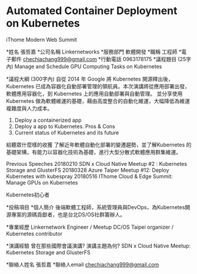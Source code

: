Automated Container Deployment on Kubernetes
===

iThome Modern Web Summit 

*姓名 
張哲嘉
*公司名稱 
Linkernetworks
*服務部門 
軟體開發
*職稱 
工程師
*電子郵件 
chechiachang999@gmail.com
*行動電話 
0963178175
*議程題目 (25字內)
Manage and Schedule GPU Computing Tasks on Kubernetes

*議程大綱 (300字內)
自從 2014 年 Google 將 Kubernetes 開源釋出後，Kubernetes 已成為容器化自動部署管理的領航員。本次演講將從應用部署出發，軟體應用容器化，到 Kubernetes 上的應用自動部署與自動管理。
並分享使用 Kubernetes 做為軟體維運的基礎，藉由高度整合的自動化維運，大幅降低為維運複雜度與人力成本。

1. Deploy a containerized app
2. Deploy a app to Kubernetes. Pros & Cons
3. Current status of Kubernetes and its future

給聽眾什麼樣的收獲
了解近年軟體自動化部署的變遷趨勢，並了解Kubernetes 的基礎架構，有能力以容器化技術為基礎，進行大型分散式軟體應用群集維運。

Previous Speeches
20180210 SDN x Cloud Native Meetup #2 : Kubernetes Storage and GlusterFS
20180328 Azure Taiper Meetup #12: Deploy Kubernetes with kubespray
20180516 IThome Cloud & Edge Summit: Manage GPUs  on Kubernetes

Kubernetes初心者
 
*投稿項目 
*個人簡介
後端軟體工程師，系統管理員與DevOps，為Kubernetes開源專案的源碼貢獻者，也是台北DS/OS社群籌辦人。

*專業經歷
Linkernetwork Engineer / Meetup DC/OS Taipei organizer / Kubernetes contributor 
 
*演講經驗 
曾在那些國際會議演講? 演講主題為何?
SDN x Cloud Native Meetup: Kubernetes Storage and GlusterFS
 
*聯絡人姓名 
張哲嘉
*聯絡人email 
chechiachang999@gmail.com

